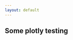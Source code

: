```yaml
---
layout: default
---
```


## Some plotly testing
<script src="https://cdn.plot.ly/plotly-latest.min.js"></script>

<div class="center">
<div id="2034612f-e026-43a9-b7fb-8b9cd139bfea" style="height: 100%; width: 100%;" class="plotly-graph-div"></div>

<script type="text/javascript">window.PLOTLYENV=window.PLOTLYENV || {};window.PLOTLYENV.BASE_URL="https://plot.ly";Plotly.newPlot("2034612f-e026-43a9-b7fb-8b9cd139bfea", [{"type": "scatter", "r": [3.85, 4.05, 4.21, 4.29, 4.35, 4.39, 4.43, 4.49, 4.64, 4.81, 4.95, 5.01, 5.04, 5.09, 5.15, 5.23, 5.39, 5.58, 5.81, 6, 6.16, 6.27, 6.27, 6.1, 5.82, 5.52, 5.22, 4.88, 4.54, 4.24, 3.95, 3.65, 3.31, 2.95, 2.62, 2.32, 2.05, 1.84, 1.6, 1.39, 1.35, 1.38, 1.67, 2.62, 1.63, 1.94, 1.42, 1.54, 2.52], "t": [138, 135, 130, 125, 120, 116, 113, 111, 111, 112, 111, 109, 106, 104, 105, 107, 109, 110, 111, 113, 117, 121, 124, 124, 124, 123, 121, 121, 121, 118, 115, 113, 112, 111, 109, 102, 93, 89, 97, 107, 104, 88, 31, 351, 347, 56, 83, 98, 111], "mode": "lines", "name": "Wind direction", "text": [16, 17, 18, 19, 20, 21, 22, 23, 0, 1, 2, 3, 4, 5, 6, 7, 8, 9, 10, 11, 12, 13, 14, 15, 16, 17, 18, 19, 20, 21, 22, 23, 0, 1, 2, 3, 4, 5, 6, 7, 8, 9, 10, 11, 12, 13, 14, 15, 16], "marker": {"color": "none", "line": {"color": "#E95355", "width": 2}}}, {"type": "scatter", "r": [3.85, 3.85, 3.85, 3.85, 3.85], "t": [138, 138, 138, 138, 138], "mode": "markers", "name": "time=now", "marker": {"color": "none", "line": {"color": "#E95355", "width": 2}}}], {"title": "Wind direction and -speed", "showlegend": false, "font": {"size": 16}, "legend": {"font": {"size": 16}}, "radialaxis": {"ticksuffix": "m/s"}, "orientation": -90}, {"showLink": true, "linkText": "Export to plot.ly"})
</script>'
</div>

## test2

<object data="svg/rain.svg" type="image/svg+xml" id="mySVG"></object>

<img src="svg/rain.svg" />

## Risk of rain
<div class="lr">
  <span class = "left"> <img src="svg/rain.svg" /> </span>
  <span class = "right"> 8-day forecast for the risk of rain or other precipation and the cloud cover fraction </span>
</div>


## Current temperature
<div class="lr">
  <span class = "left"> Gauges the current temperature </span>
  <span class = "right"><img src="svg/temp_now.svg" /></span>
</div>


# Temperature for the next 48 hours
<div class="lr">
  <span class = "left"> <img src="svg/temp_overday.svg" /> </span>
  <span class = "right"> Temperatures for the comming 48 hours </span>
</div>


## ... and for the next 8 days
<div class="lr">
  <span class = "left"> and over the nex 8 days </span>
  <span class = "right"><img src="svg/temp_overdays.svg" /></span>
</div>

# Wind bearing
<div class="lr">
  <span class = "left"> <img src="svg/windbearing_line.svg" /> </span>
  <span class = "right"> Wind-bearing for the comming 48 hours </span>
</div>

<div class="lr">
  <span class = "left"> <img src="svg/windbearing_radar.svg" /> </span>
  <span class = "right"> Radar format </span>
</div>


## windspeed and windgusts
<div class="lr">
  <span class = "left"> Shows the average wind speed alone and as a fraction of the highest recorded gusts </span>
  <span class = "right"><img src="svg/windspeed.svg" /></span>
</div>

